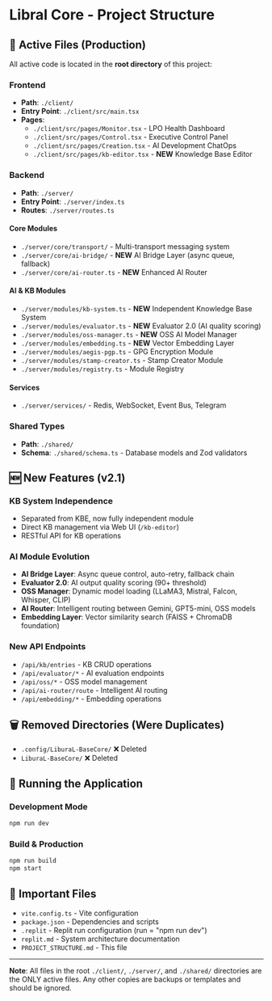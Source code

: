 # Libral Core - Project Structure

## 📂 Active Files (Production)

All active code is located in the **root directory** of this project:

### Frontend
- **Path**: `./client/`
- **Entry Point**: `./client/src/main.tsx`
- **Pages**:
  - `./client/src/pages/Monitor.tsx` - LPO Health Dashboard
  - `./client/src/pages/Control.tsx` - Executive Control Panel
  - `./client/src/pages/Creation.tsx` - AI Development ChatOps
  - `./client/src/pages/kb-editor.tsx` - **NEW** Knowledge Base Editor

### Backend
- **Path**: `./server/`
- **Entry Point**: `./server/index.ts`
- **Routes**: `./server/routes.ts`

#### Core Modules
- `./server/core/transport/` - Multi-transport messaging system
- `./server/core/ai-bridge/` - **NEW** AI Bridge Layer (async queue, fallback)
- `./server/core/ai-router.ts` - **NEW** Enhanced AI Router

#### AI & KB Modules
- `./server/modules/kb-system.ts` - **NEW** Independent Knowledge Base System
- `./server/modules/evaluator.ts` - **NEW** Evaluator 2.0 (AI quality scoring)
- `./server/modules/oss-manager.ts` - **NEW** OSS AI Model Manager
- `./server/modules/embedding.ts` - **NEW** Vector Embedding Layer
- `./server/modules/aegis-pgp.ts` - GPG Encryption Module
- `./server/modules/stamp-creator.ts` - Stamp Creator Module
- `./server/modules/registry.ts` - Module Registry

#### Services
- `./server/services/` - Redis, WebSocket, Event Bus, Telegram

### Shared Types
- **Path**: `./shared/`
- **Schema**: `./shared/schema.ts` - Database models and Zod validators

## 🆕 New Features (v2.1)

### KB System Independence
- Separated from KBE, now fully independent module
- Direct KB management via Web UI (`/kb-editor`)
- RESTful API for KB operations

### AI Module Evolution
- **AI Bridge Layer**: Async queue control, auto-retry, fallback chain
- **Evaluator 2.0**: AI output quality scoring (90+ threshold)
- **OSS Manager**: Dynamic model loading (LLaMA3, Mistral, Falcon, Whisper, CLIP)
- **AI Router**: Intelligent routing between Gemini, GPT5-mini, OSS models
- **Embedding Layer**: Vector similarity search (FAISS + ChromaDB foundation)

### New API Endpoints
- `/api/kb/entries` - KB CRUD operations
- `/api/evaluator/*` - AI evaluation endpoints
- `/api/oss/*` - OSS model management
- `/api/ai-router/route` - Intelligent AI routing
- `/api/embedding/*` - Embedding operations

## 🗑️ Removed Directories (Were Duplicates)
- `.config/LiburaL-BaseCore/` ❌ Deleted
- `LiburaL-BaseCore/` ❌ Deleted

## 🚀 Running the Application

### Development Mode
```bash
npm run dev
```

### Build & Production
```bash
npm run build
npm start
```

## 📝 Important Files
- `vite.config.ts` - Vite configuration
- `package.json` - Dependencies and scripts
- `.replit` - Replit run configuration (run = "npm run dev")
- `replit.md` - System architecture documentation
- `PROJECT_STRUCTURE.md` - This file

---

**Note**: All files in the root `./client/`, `./server/`, and `./shared/` directories are the ONLY active files. Any other copies are backups or templates and should be ignored.
